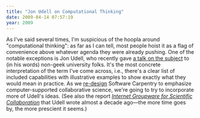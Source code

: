 ```yaml
---
title: "Jon Udell on Computational Thinking"
date: 2009-04-14 07:57:19
year: 2009
---
```

As I've said several times, I'm suspicious of the hoopla around "computational thinking": as far as I can tell, most people hoist it as a flag of convenience above whatever agenda they were already pushing.  One of the notable exceptions is Jon Udell, who recently gave <a href="http://www.slideshare.net/judell/computational-thinking">a talk on the subject</a> to (in his words) non-geek university folks. It's the most concrete interpretation of the term I've come across, i.e., there's a clear list of included capabilities with illustrative examples to show exactly what they would mean in practice.  As we <a href="http://softwarecarpentry.wordpress.com/2009/03/30/user-stories/">re-design</a> Software Carpentry to emphasize computer-supported collaborative science, we're going to try to incorporate more of Udell's ideas.  (See also the report <a href="http://207.22.26.166/GroupwareReport.html"><em>Internet Groupware for Scientific Collaboration</em></a> that Udell wrote almost a decade ago—the more time goes by, the more prescient it seems.)
